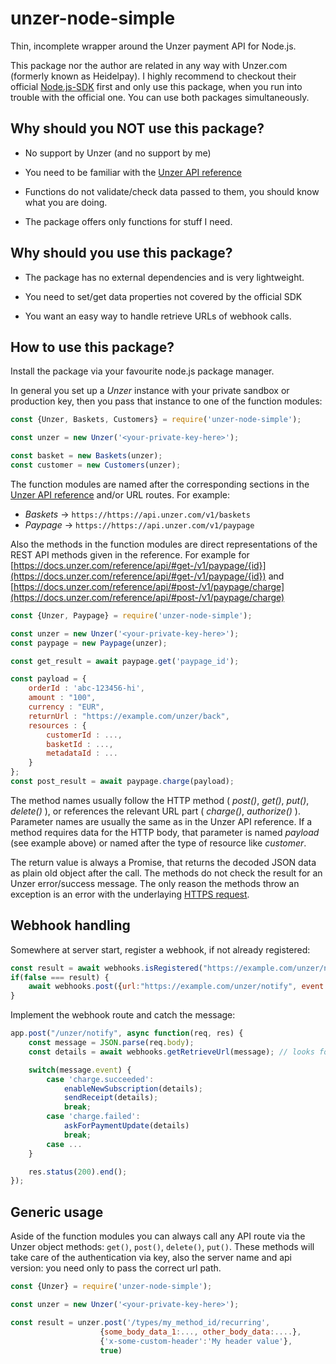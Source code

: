 # unzer-node-simple
Thin, incomplete wrapper around the Unzer payment API for Node.js.

This package nor the author are related in any way with Unzer.com (formerly known as Heidelpay). I highly
recommend to checkout their official [Node.js-SDK](https://github.com/unzerdev/nodejs-sdk) first and only use
this package, when you run into trouble with the official one. You can use both packages simultaneously.

## Why should you NOT use this package?

* No support by Unzer (and no support by me)

* You need to be familiar with the [Unzer API reference](https://docs.unzer.com/reference/api/)

* Functions do not validate/check data passed to them, you should know what you are doing.

* The package offers only functions for stuff I need.

## Why should you use this package?

* The package has no external dependencies and is very lightweight.

* You need to set/get data properties not covered by the official SDK

* You want an easy way to handle retrieve URLs of webhook calls.

## How to use this package?

Install the package via your favourite node.js package manager.

In general you set up a *Unzer* instance with your private sandbox or production key,
then you pass that instance to one of the function modules:

```js
const {Unzer, Baskets, Customers} = require('unzer-node-simple');

const unzer = new Unzer('<your-private-key-here>');

const basket = new Baskets(unzer);
const customer = new Customers(unzer);
```

The function modules are named after the corresponding sections in the [Unzer API reference](https://docs.unzer.com/reference/api/)
and/or URL routes. For example:

- *Baskets* -> `https://https://api.unzer.com/v1/baskets`
- *Paypage* -> `https://https://api.unzer.com/v1/paypage`

Also the methods in the function modules are direct representations of the
REST API methods given in the reference. For example for
[https://docs.unzer.com/reference/api/#get-/v1/paypage/{id}](https://docs.unzer.com/reference/api/#get-/v1/paypage/{id})
and
[https://docs.unzer.com/reference/api/#post-/v1/paypage/charge](https://docs.unzer.com/reference/api/#post-/v1/paypage/charge)

```js
const {Unzer, Paypage} = require('unzer-node-simple');

const unzer = new Unzer('<your-private-key-here>');
const paypage = new Paypage(unzer);

const get_result = await paypage.get('paypage_id');

const payload = {
    orderId : 'abc-123456-hi',
    amount : "100",
    currency : "EUR",
    returnUrl : "https://example.com/unzer/back",
    resources : {
        customerId : ...,
        basketId : ...,
        metadataId : ...
    }
};
const post_result = await paypage.charge(payload);
```

The method names usually follow the HTTP method ( *post()*, *get()*, *put()*, *delete()* ), or references the
relevant URL part ( *charge()*, *authorize()* ). Parameter names are usually the same as in the Unzer API reference.
If a method requires data for the HTTP body, that parameter is named *payload* (see example above) or named after the
type of resource like *customer*.

The return value is always a Promise, that returns the decoded JSON data as plain old object after the call.
The methods do not check the result for an Unzer error/success message. The only reason the methods throw an exception is an error
with the underlaying [HTTPS request](https://nodejs.org/api/https.html#httpsrequesturl-options-callback).

## Webhook handling

Somewhere at server start, register a webhook, if not already registered:

```js
const result = await webhooks.isRegistered("https://example.com/unzer/notify", "all")
if(false === result) {
    await webhooks.post({url:"https://example.com/unzer/notify", event : "all"} );
}
```

Implement the webhook route and catch the message:

```js
app.post("/unzer/notify", async function(req, res) {
    const message = JSON.parse(req.body);
    const details = await webhooks.getRetrieveUrl(message); // looks for message.retrieveUrl

    switch(message.event) {
        case 'charge.succeeded':
            enableNewSubscription(details);
            sendReceipt(details);
            break;
        case 'charge.failed':
            askForPaymentUpdate(details)
            break;
        case ...
    }

    res.status(200).end();
});
```

## Generic usage

Aside of the function modules you can always call any API route via the Unzer object methods: ```get()```, ```post()```,
```delete()```, ```put()```. These methods will take care of the authentication via key, also the server name and api version: you
need only to pass the correct url path.

```js
const {Unzer} = require('unzer-node-simple');

const unzer = new Unzer('<your-private-key-here>');

const result = unzer.post('/types/my_method_id/recurring',
                    {some_body_data_1:..., other_body_data:....},
                    {'x-some-custom-header':'My header value'},
                    true)
```
